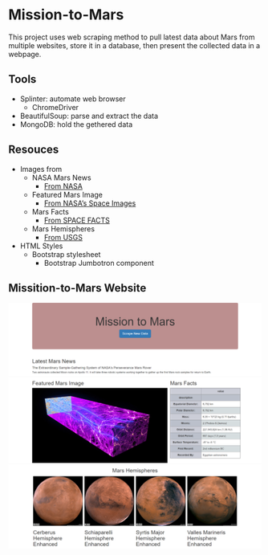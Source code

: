 # Mission-to-Mars

This project uses web scraping method to pull latest data about Mars from multiple websites, store it in a database, then present the collected data in a webpage.

## Tools

 - Splinter: automate web browser
   - ChromeDriver 
 - BeautifulSoup: parse and extract the data
 - MongoDB: hold the gethered data
 
## Resouces

 - Images from
   - NASA Mars News 
     - [From NASA](https://mars.nasa.gov/news/?page=0&per_page=40&order=publish_date+desc%2Ccreated_at+desc&search=&category=19%2C165%2C184%2C204&blank_scope=Latest)
   - Featured Mars Image  
     - [From NASA’s Space Images](https://www.jpl.nasa.gov/spaceimages/?search=&category=Mars)
   - Mars Facts
     - [From SPACE FACTS](https://space-facts.com/mars/)
   - Mars Hemispheres
     - [From USGS](https://astrogeology.usgs.gov/search/results?q=hemisphere+enhanced&k1=target&v1=Mars)
 - HTML Styles
   - Bootstrap stylesheet
     - Bootstrap Jumbotron component
 
## Missition-to-Mars Website

   <p align="center">
   <img src="https://github.com/karenmxm/Mission-to-Mars/blob/master/Screenshot_1.png">
   <img src="https://github.com/karenmxm/Mission-to-Mars/blob/master/Screenshot_2.png">
   <img src="https://github.com/karenmxm/Mission-to-Mars/blob/master/Screenshot_3.png">
   </p>
